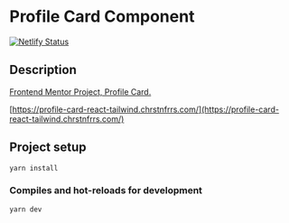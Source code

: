 # Profile Card Component

[![Netlify Status](https://api.netlify.com/api/v1/badges/6b5c4318-86b5-45f4-ac72-229ca631f260/deploy-status)](https://app.netlify.com/sites/sunny-truffle-0859c0/deploys)

## Description

[Frontend Mentor Project, Profile Card.](https://www.frontendmentor.io/challenges/profile-card-component-cfArpWshJ)


[https://profile-card-react-tailwind.chrstnfrrs.com/](https://profile-card-react-tailwind.chrstnfrrs.com/)

## Project setup
```
yarn install
```

### Compiles and hot-reloads for development
```
yarn dev
```
